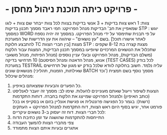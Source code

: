 # - פרויקט כיתה תוכנת ניהול מחסן - 
צוות: 1 ראש צוות בדיקות + 3 אנשי בדיקות בצוות
לכל צוות ייבחר שם צוות + לוגו שמאפיין את חב&#39; הבדיקות
מנהל הפרויקט: חמי ראבד
מסמך תכנון בדיקות STP :
יוגש כמסמך WORD על פי תבנית שתימסר על ידי מנהל הפרויקט. במסמך
זה יהיה נספח בשם &quot;עץ נושאים&quot; – שיהווה את עץ הדרישות של המערכת.
[לאחר אישורו תוכל להתבצע חלוקת TC בין חברי הצוות]
מצגת STP : מצגת קצרה בת 8-12 שקפים שתכלול את הנושאים המרכזיים
שיופיעו במסמך תכנון הבדיקות, המצגת עבור הלקוח (משלם הבדיקות),
מנהל הפרויקט ובעלי עניין נוספים (מנהל הפיתוח, מנהל משאבי אנוש,
מנהל הדאטה ומנהל הסיסטם)
10 תרחישי בדיקה (TEST CASES) לכל בודק במערכת TESTRAIL עליה
נלמד.
חשוב בחלוקה לוודא שלכל בודק יש מגוון של תרחישים מנושאים שונים
(שאילתות, הזמנות, תהליכי BATCH וכד&#39;)
מסמך נוסף בשם תמצית מנהלים שיכלול:
1. כל הפערים והבעיות שמצאתם באיפיון.
2. הצעות לשיפור וייעול שאתם מעוניינים להעלות.
שימו לב: מסמך זה יועבר לאנליסט (כותב האיפיון) ולמנהל הפרויקט
שמייצג את הלקוח בחברה.
דוחות התקדמות (רשות): בגמר כל הפגישה פרונטלית או פגישת אונליין
בזום או בסקייפ או בכל פורמט אחר, יגיש בסוף היום ראש הצוות, דוח
התקדמות למנהל הפרויקט + העתקים לכל חברי הצוות. דוח זה יעסוק ב-3
נושאים עיקריים:
1. התייחסות להתקדמות שהושגה עד זמן כתיבת הדוח
2. צפי מחברי הצוות להמשך העבודה
3. אתגרים ובעיות איתם הצוות מתמודד
